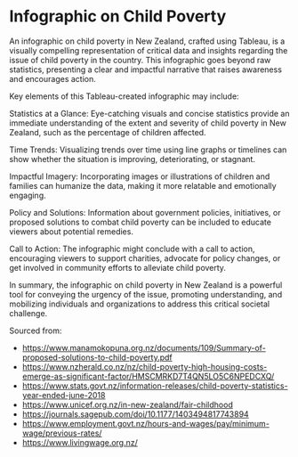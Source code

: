 # Infographic on Child Poverty
An infographic on child poverty in New Zealand, crafted using Tableau, is a visually compelling representation of critical data and insights regarding the issue of child poverty in the country. This infographic goes beyond raw statistics, presenting a clear and impactful narrative that raises awareness and encourages action.

Key elements of this Tableau-created infographic may include:

Statistics at a Glance: Eye-catching visuals and concise statistics provide an immediate understanding of the extent and severity of child poverty in New Zealand, such as the percentage of children affected.

Time Trends: Visualizing trends over time using line graphs or timelines can show whether the situation is improving, deteriorating, or stagnant.

Impactful Imagery: Incorporating images or illustrations of children and families can humanize the data, making it more relatable and emotionally engaging.

Policy and Solutions: Information about government policies, initiatives, or proposed solutions to combat child poverty can be included to educate viewers about potential remedies.

Call to Action: The infographic might conclude with a call to action, encouraging viewers to support charities, advocate for policy changes, or get involved in community efforts to alleviate child poverty.

In summary, the infographic on child poverty in New Zealand is a powerful tool for conveying the urgency of the issue, promoting understanding, and mobilizing individuals and organizations to address this critical societal challenge.

Sourced from:
- https://www.manamokopuna.org.nz/documents/109/Summary-of-proposed-solutions-to-child-poverty.pdf
- https://www.nzherald.co.nz/nz/child-poverty-high-housing-costs-emerge-as-significant-factor/HMSCMRKD7T4QN5LO5C6NPEDCXQ/
- https://www.stats.govt.nz/information-releases/child-poverty-statistics-year-ended-june-2018
- https://www.unicef.org.nz/in-new-zealand/fair-childhood
- https://journals.sagepub.com/doi/10.1177/1403494817743894
- https://www.employment.govt.nz/hours-and-wages/pay/minimum-wage/previous-rates/
- https://www.livingwage.org.nz/
